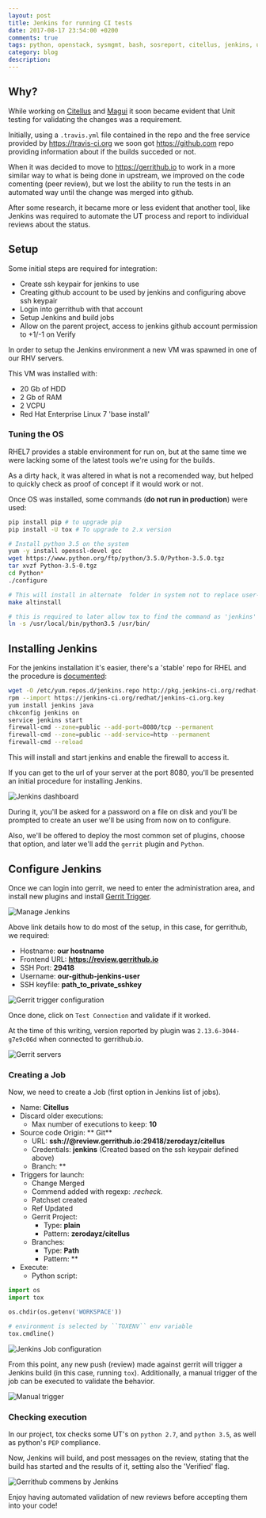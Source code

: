 ```yaml
---
layout: post
title: Jenkins for running CI tests
date: 2017-08-17 23:54:00 +0200
comments: true
tags: python, openstack, sysmgmt, bash, sosreport, citellus, jenkins, unittest, gerrit
category: blog
description:
---
```

## Why?
While working on [Citellus]({filename}2017-07-26-Citellus-framework-for-detecting-known-issues.markdown) and [Magui]({filename}2017-07-31-Magui-for-analysis-of-issues-across-several-hosts.markdown) it soon became evident that Unit testing for validating the changes was a requirement.

Initially, using a `.travis.yml` file contained in the repo and the free service provided by <https://travis-ci.org> we soon got <https://github.com> repo providing information about if the builds succeded or not.

When it was decided to move to <https://gerrithub.io> to work in a more similar way to what is being done in upstream, we improved on the code comenting (peer review), but we lost the ability to run the tests in an automated way until the change was merged into github.

After some research, it became more or less evident that another tool, like Jenkins was required to automate the UT process and report to individual reviews about the status.

## Setup
Some initial steps are required for integration:

- Create ssh keypair for jenkins to use
- Creating github account to be used by jenkins and configuring above ssh keypair
- Login into gerrithub with that account
- Setup Jenkins and build jobs
- Allow on the parent project, access to jenkins github account permission to +1/-1 on Verify

In order to setup the Jenkins environment a new VM was spawned in one of our RHV servers.

This VM was installed with:

- 20 Gb of HDD
- 2 Gb of RAM
- 2 VCPU
- Red Hat Enterprise Linux 7 'base install'

### Tuning the OS
RHEL7 provides a stable environment for run on, but at the same time we were lacking some of the latest tools we're using for the builds.

As a dirty hack, it was altered in what is not a recomended way, but helped to quickly check as proof of concept if it would work or not.

Once OS was installed, some commands (**do not run in production**) were used:

~~~bash
pip install pip # to upgrade pip
pip install -U tox # To upgrade to 2.x version

# Install python 3.5 on the system
yum -y install openssl-devel gcc
wget https://www.python.org/ftp/python/3.5.0/Python-3.5.0.tgz
tar xvzf Python-3.5-0.tgz
cd Python*
./configure

# This will install in alternate  folder in system not to replace user-wide python version
make altinstall

# this is required to later allow tox to find the command as 'jenkins' user
ln -s /usr/local/bin/python3.5 /usr/bin/
~~~

## Installing Jenkins

For the jenkins installation it's easier, there's a 'stable' repo for RHEL and the procedure is [documented](https://wiki.jenkins.io/display/JENKINS/Installing+Jenkins+on+Red+Hat+distributions):

~~~bash
wget -O /etc/yum.repos.d/jenkins.repo http://pkg.jenkins-ci.org/redhat-stable/jenkins.repo
rpm --import https://jenkins-ci.org/redhat/jenkins-ci.org.key
yum install jenkins java
chkconfig jenkins on
service jenkins start
firewall-cmd --zone=public --add-port=8080/tcp --permanent
firewall-cmd --zone=public --add-service=http --permanent
firewall-cmd --reload
~~~

This will install and start jenkins and enable the firewall to access it.

If you can get to the url of your server at the port 8080, you'll be presented an initial procedure for installing Jenkins.

![Jenkins dashboard]({filename}/imagen/jenkins/dashboard.png)

During it, you'll be asked for a password on a file on disk and you'll be prompted to create an user we'll be using from now on to configure.

Also, we'll be offered to deploy the most common set of plugins, choose that option, and later we'll add the `gerrit` plugin and `Python`.

## Configure Jenkins

Once we can login into gerrit, we need to enter the administration area, and install new plugins and install [Gerrit Trigger](https://wiki.jenkins.io/display/JENKINS/Gerrit+Trigger).

![Manage Jenkins]({filename}/imagen/jenkins/manage.png)

Above link details how to do most of the setup, in this case, for gerrithub, we required:

- Hostname: **our hostname**
- Frontend URL: **https://review.gerrithub.io**
- SSH Port: **29418**
- Username: **our-github-jenkins-user**
- SSH keyfile: **path_to_private_sshkey**

![Gerrit trigger configuration]({filename}/imagen/jenkins/gerrit-trigger-config.png)

Once done, click on `Test Connection` and validate if it worked.

At the time of this writing, version reported by plugin was `2.13.6-3044-g7e9c06d` when connected to gerrithub.io.

![Gerrit servers]({filename}/imagen/jenkins/gerritconfig.png)

### Creating a Job

Now, we need to create a Job (first option in Jenkins list of jobs).

- Name: **Citellus**
- Discard older executions:
    - Max number of executions to keep: **10**
- Source code Origin: ** Git**
    - URL: **ssh://<username>@review.gerrithub.io:29418/zerodayz/citellus**
    - Credentials: **jenkins** (Created based on the ssh keypair defined above)
    - Branch: **
- Triggers for launch:
    - Change Merged
    - Commend added with regexp: .*recheck.*
    - Patchset created
    - Ref Updated
    - Gerrit Project:
        - Type: **plain**
        - Pattern: **zerodayz/citellus**
    - Branches:
        - Type: **Path**
        - Pattern: **
- Execute:
    - Python script:

~~~python
import os
import tox

os.chdir(os.getenv('WORKSPACE'))

# environment is selected by ``TOXENV`` env variable
tox.cmdline()
~~~

![Jenkins Job configuration]({filename}/imagen/jenkins/jobconfig.png)

From this point, any new push (review) made against gerrit will trigger a Jenkins build (in this case, running `tox`). Additionally, a manual trigger of the job can be executed to validate the behavior.

![Manual trigger]({filename}/imagen/jenkins/manualtrigger.png)

### Checking execution

In our project, tox checks some UT's on `python 2.7`, and `python 3.5`, as well as python's `PEP` compliance.

Now, Jenkins will build, and post messages on the review, stating that the build has started and the results of it, setting also the 'Verified' flag.

![Gerrithub commens by Jenkins]({filename}/imagen/jenkins/gitreview.png)

Enjoy having automated validation of new reviews before accepting them into your code!

